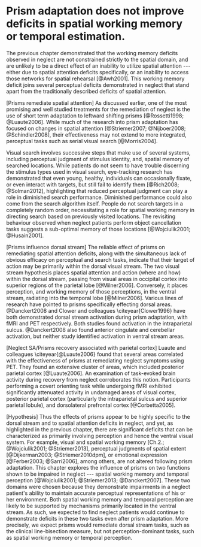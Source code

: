 Prism adaptation does not improve deficits in spatial working memory or temporal estimation.
============================================================================================

The previous chapter demonstrated that the working memory deficits
observed in neglect are not constrained strictly to the spatial
domain, and are unlikely to be a direct effect of an
inability to utilize spatial attention --- either due to spatial
attention deficits specifically, or an inability to access those
networks for spatial rehearsal [@Awh2001]. 
This working memory deficit joins several perceptual
deficits demonstrated in neglect that stand apart from the
traditionally described deficits of spatial attention.

[Prisms remediate spatial attention] As discussed earlier, one of
the most promising and well studied treatments for the remediation
of neglect is the use of short term adaptation to leftward
shifting prisms [@Rossetti1998; @Luaute2006]. While much of the
research into prism adaptation has focused on changes in spatial
attention [@Striemer2007; @Nijboer2008; @Schindler2008], their
effectiveness may not extend to more integrated, perceptual tasks
such as serial visual search [@Morris2004].

Visual search involves successive steps that make use of
several systems, including perceptual judgment of stimulus
identity, and, spatial memory of searched locations. 
While patients do not seem
to have trouble discerning the stimulus types used in visual
search, eye-tracking research has demonstrated that even young,
healthy, individuals can occasionally fixate, or even interact
with targets, but still fail to identify them [@Rich2008;
@Solman2012], highlighting that reduced perceptual 
judgment can play a role in
diminished search performance.  Diminished performance could
also come from the search algorithm itself.  People do not search
targets in a completely random order, necessitating a role for
spatial working memory in directing search based on previously
visited locations. The revisiting behaviour observed
when neglect patients perform object cancellation tasks suggests
a sub-optimal memory of those locations 
[@Wojciulik2001; @Husain2001]. 

[Prisms influence dorsal stream] The reliable effect of prisms on
remediating spatial attention deficits, along with the simultaneous
lack of obvious efficacy on perceptual and search tasks,
indicate that their target of action may be primarily within the dorsal visual
stream.  The two visual stream hypothesis places spatial attention
and action (where and how) within the dorsal stream, passing from
visual areas in occipital cortex into superior regions of the parietal lobe
[@Milner2006].  Conversely, it places perception, and working
memory of those perceptions, in the ventral stream, radiating into
the temporal lobe [@Milner2006].  Various lines of research have
pointed to prisms specifically effecting dorsal areas.
@Danckert2008 and Clower and colleagues \citeyear{Clower1996} have 
both demonstrated dorsal
stream activation during prism adaptation, with fMRI and PET
respectively. Both studies found activation in the intraparietal
sulcus. @Danckert2008 also found anterior cingulate and
cerebellar activation, but neither study identified activation in
ventral stream areas.

[Neglect SA/Prisms recovery associated with parietal cortex]
Luaute and colleagues \citeyear{@Luaute2006} 
found that several areas correlated with the
effectiveness of prisms at remediating neglect symptoms using PET.
They found an extensive cluster of areas, which included posterior
parietal cortex [@Luaute2006]. An examination of task-evoked brain
activity during recovery from neglect corroborates this notion.
Participants performing a covert orienting task while undergoing
fMRI exhibited significantly attenuated activity in undamaged
areas of visual cortex, posterior parietal cortex (particularly
the intraparietal sulcus and superior parietal lobule), and
dorsolateral prefrontal cortex [@Corbetta2005].

[Hypothesis] Thus the effects of prisms appear to be highly
specific to the dorsal stream and to spatial attention deficits in
neglect, and yet, as highlighted in the previous chapter, there
are significant deficits that can be characterized as primarily
involving perception and hence the ventral visual system. 
For example, visual
and spatial working memory [Ch.2.; @Wojciulik2001; @Striemer2013],
perceptual judgments of spatial extent [@Dijkerman2003;
@Striemer2010dpm], or emotional expression [@Ferber2003;
@Sarri2006], among others, are not altered following prism
adaptation.  This chapter explores the influence of
prisms on two functions shown to be impaired in neglect ---
spatial working memory and temporal perception 
[@Wojciulik2001; @Striemer2013; @Danckert2007]. 
These two domains were 
chosen because they demonstrate impairments in a neglect patient's
ability to maintain accurate perceptual representations of his or
her environment. Both spatial working memory
and temporal perception are
likely to be supported by mechanisms primarily located in the
ventral stream. As such, we expected to find neglect patients
would continue to demonstrate deficits in these two tasks even
after prism adaptation. More precisely, we expect prisms
would remediate dorsal stream tasks, such as the clinical
line-bisection measure, but not perception-dominant tasks, such as
spatial working memory or temporal perception.
